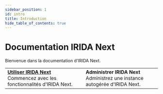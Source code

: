 ```yaml
---
sidebar_position: 1
id: intro
title: Introduction
hide_table_of_contents: true
---
```


Documentation IRIDA Next
========================

Bienvenue dans la documentation d'IRIDA Next.

|                         |                         |
|:------------------------|:------------------------|
| [**Utiliser IRIDA Next**](user)<br />Commencez avec les fonctionnalités d'IRIDA Next. | **Administrer IRIDA Next**<br />Administrez une instance autogérée d'IRIDA Next. |
